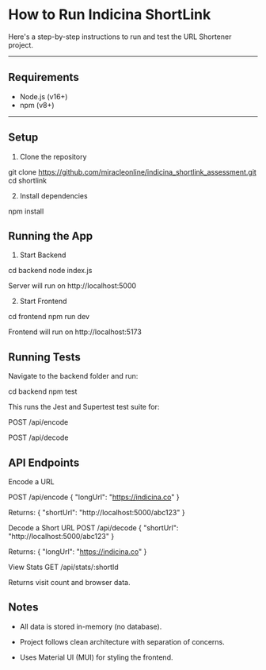# How to Run Indicina ShortLink

Here's a step-by-step instructions to run and test the URL Shortener project.

---

## Requirements

- Node.js (v16+)
- npm (v8+)

---

## Setup

1. Clone the repository

git clone https://github.com/miracleonline/indicina_shortlink_assessment.git
cd shortlink

2. Install dependencies

npm install

## Running the App

1. Start Backend

cd backend
node index.js

Server will run on http://localhost:5000

2. Start Frontend

cd frontend
npm run dev

Frontend will run on http://localhost:5173

## Running Tests
Navigate to the backend folder and run:

cd backend
npm test

This runs the Jest and Supertest test suite for:

POST /api/encode

POST /api/decode

## API Endpoints

Encode a URL

POST /api/encode
{
  "longUrl": "https://indicina.co"
}

Returns:
{
  "shortUrl": "http://localhost:5000/abc123"
}

Decode a Short URL
POST /api/decode
{
  "shortUrl": "http://localhost:5000/abc123"
}

Returns:
{
  "longUrl": "https://indicina.co"
}

View Stats
GET /api/stats/:shortId

Returns visit count and browser data.

## Notes
- All data is stored in-memory (no database).

- Project follows clean architecture with separation of concerns.

- Uses Material UI (MUI) for styling the frontend.